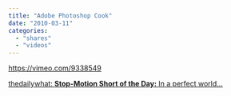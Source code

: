 ```yaml
---
title: "Adobe Photoshop Cook"
date: "2010-03-11"
categories: 
  - "shares"
  - "videos"
---
```


https://vimeo.com/9338549

[thedailywhat: **Stop-Motion Short of the Day:** In a perfect world…](http://thedw.us/post/391220505/stop-motion-short-of-the-day-in-a-perfect-world)
